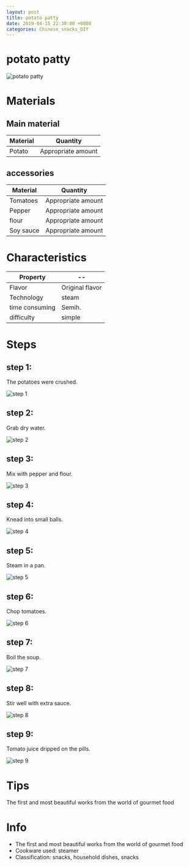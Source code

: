 ```yaml
---
layout: post
title: potato patty
date: 2019-04-15 22:30:00 +0800
categories: Chinese_snacks_DIY
---
```


# potato patty

![potato patty]({{site.baseurl}}/img/404458/404458.jpg)

# Materials


## Main material

Material|Quantity
--|--
Potato|Appropriate amount

## accessories

Material|Quantity
--|--
Tomatoes|Appropriate amount
Pepper|Appropriate amount
flour|Appropriate amount
Soy sauce|Appropriate amount

# Characteristics

Property|--
--|--
Flavor|Original flavor
Technology|steam
time consuming|Semih.
difficulty|simple

# Steps

## step 1:

The potatoes were crushed.

![step 1]({{site.baseurl}}/img/404458/1.jpg)

## step 2:

Grab dry water.

![step 2]({{site.baseurl}}/img/404458/2.jpg)

## step 3:

Mix with pepper and flour.

![step 3]({{site.baseurl}}/img/404458/3.jpg)

## step 4:

Knead into small balls.

![step 4]({{site.baseurl}}/img/404458/4.jpg)

## step 5:

Steam in a pan.

![step 5]({{site.baseurl}}/img/404458/5.jpg)

## step 6:

Chop tomatoes.

![step 6]({{site.baseurl}}/img/404458/6.jpg)

## step 7:

Boil the soup.

![step 7]({{site.baseurl}}/img/404458/7.jpg)

## step 8:

Stir well with extra sauce.

![step 8]({{site.baseurl}}/img/404458/8.jpg)

## step 9:

Tomato juice dripped on the pills.

![step 9]({{site.baseurl}}/img/404458/9.jpg)

# Tips

The first and most beautiful works from the world of gourmet food

# Info

- The first and most beautiful works from the world of gourmet food
- Cookware used: steamer
- Classification: snacks, household dishes, snacks